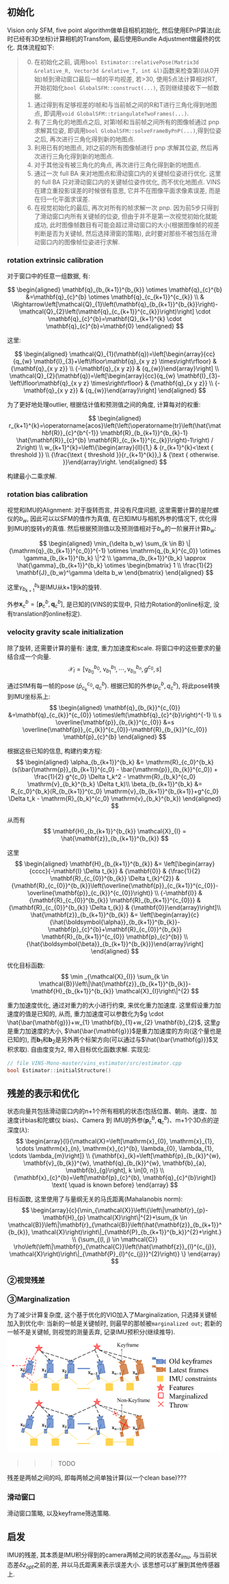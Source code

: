 ## 初始化
Vision only SFM, five point algorithm做单目相机初始化, 然后使用EPnP算法(此时已经有3D坐标)计算相机的Transfom, 最后使用Bundle Adjustment做最终的优化. 具体流程如下:
>0. 在初始化之前, 调用`bool Estimator::relativePose(Matrix3d &relative_R, Vector3d &relative_T, int &l)`函数来检查第l(l从0开始)帧到滑动窗口最后一帧的平均视差, 若>30, 使用5点法计算相对RT, 开始初始化`bool GlobalSFM::construct(...)`, 否则继续接收下一帧数据.
>1. 通过得到有足够视差的l帧和与当前帧之间的R和T进行三角化得到地图点, 即调用`void GlobalSFM::triangulateTwoFrames(...)`. 
>2. 有了三角化的地图点之后, 对第l帧和当前帧之间所有的图像帧通过 pnp 求解其位姿, 即调用`bool GlobalSFM::solveFrameByPnP(...)`,得到位姿之后, 再次进行三角化得到新的地图点. 
>3. 利用已有的地图点, 对l之前的所有图像帧进行 pnp 求解其位姿, 然后再次进行三角化得到新的地图点. 
>4. 对于其他没有被三角化的角点, 再次进行三角化得到新的地图点. 
>5. 通过一次 full BA 来对地图点和滑动窗口内的关键帧位姿进行优化. 这里的 full BA 只对滑动窗口内的关键帧位姿作优化, 而不优化地图点. VINS在建立重投影误差的时候很有意思, 它并不在图像平面求像素误差, 而是在归一化平面求误差. 
>6. 在视觉初始化的最后, 再次对所有的帧求解一次 pnp. 因为前5步只得到了滑动窗口内所有关键帧的位姿, 但由于并不是第一次视觉初始化就能成功, 此时图像帧数目有可能会超过滑动窗口的大小(根据图像帧的视差判断是否为关键帧, 然后选择滑窗的策略), 此时要对那些不被包括在滑动窗口内的图像帧位姿进行求解. 

### rotation extrinsic calibration
对于窗口中的任意一组数据, 有:

$$
\begin{aligned} \mathbf{q}_{b_{k+1}}^{b_{k}} \otimes \mathbf{q}_{c}^{b} &=\mathbf{q}_{c}^{b} \otimes \mathbf{q}_{c_{k+1}}^{c_{k}} \\ & \Rightarrow\left[\mathcal{Q}_{1}\left(\mathbf{q}_{b_{k+1}}^{b_{k}}\right)-\mathcal{Q}_{2}\left(\mathbf{q}_{c_{k+1}}^{c_{k}}\right)\right] \cdot \mathbf{q}_{c}^{b}=\mathbf{Q}_{k+1}^{k} \cdot \mathbf{q}_{c}^{b}=\mathbf{0} \end{aligned}
$$

这里:

$$
\begin{aligned}
\mathcal{Q}_{1}(\mathbf{q})=\left[\begin{array}{cc}{q_{w} \mathbf{I}_{3}+\left\lfloor\mathbf{q}_{x y z} \times\right\rfloor} & {\mathbf{q}_{x y z}} \\ {-\mathbf{q}_{x y z}} & {q_{w}}\end{array}\right] \\
\mathcal{Q}_{2}(\mathbf{q})=\left[\begin{array}{cc}{q_{w} \mathbf{I}_{3}-\left\lfloor\mathbf{q}_{x y z} \times\right\rfloor} & {\mathbf{q}_{x y z}} \\ {-\mathbf{q}_{x y z}} & {q_{w}}\end{array}\right]
\end{aligned}
$$

为了更好地处理outlier, 根据估计值和预测值之间的角度, 计算每对的权重:

$$
\begin{aligned}
r_{k+1}^{k}=\operatorname{acos}\left(\left(\operatorname{tr}\left(\hat{\mathbf{R}}_{c}^{b^{-1}} \mathbf{R}_{b_{k+1}}^{b_{k}-1} \hat{\mathbf{R}}_{c}^{b} \mathbf{R}_{c_{k+1}}^{c_{k}}\right)-1\right) / 2\right) \\
w_{k+1}^{k}=\left\{\begin{array}{ll}{1,} & {r_{k+1}^{k}<\text { threshold }} \\ {\frac{\text { threshold }}{r_{k+1}^{k}},} & {\text { otherwise. }}\end{array}\right.
\end{aligned}
$$

构建最小二乘求解.

### rotation bias calibration
视觉和IMU的Alignment: 对于旋转而言, 并没有尺度问题, 这里需要计算的是陀螺仪的$b_w$, 因此可以以SFM的值作为真值, 在已知IMU与相机外参的情况下, 优化得到IMU的旋转$\gamma$的真值. 然后根据预测值以及预测值相对于$b_w$的一阶展开计算$b_w$:

$$
\begin{aligned}
\min_{\delta b_w} \sum_{k \in B} \| {\mathrm{q}_{b_{k+1}}^{c_0}}^{-1} \otimes \mathrm{q_{b_k}^{c_0}} \otimes \gamma_{b_{k+1}}^{b_k} \|^2 \\
\gamma_{b_{k+1}}^{b_k} \approx \hat{\gamma}_{b_{k+1}}^{b_k} \otimes \begin{bmatrix} 1 \\ \frac{1}{2} \mathbf{J}_{b_w}^\gamma \delta b_w \end{bmatrix}
\end{aligned}
$$

这里$\gamma_{b_{k+1}}^{b_k}$是IMU从k+1到k的旋转.

外参${\mathbf{x}_{c}^{b}=\left[\mathbf{p}_{c}^{b}, \mathbf{q}_{c}^{b}\right]}$, 是已知的(VINS的实现中, 只给力Rotation的online标定, 没有translation的online标定).

### velocity gravity scale initialization
除了旋转, 还需要计算的量有: 速度, 重力加速度和scale. 将窗口中的这些要求的量结合成一个向量.
$$
\mathcal{X}_I = [\mathrm{v}_{b_0}^{b_0}, \; \mathrm{v}_{b_1}^{b_1}, \cdots, \mathrm{v}_{b_n}^{b_n}, g^{c_0}, s]
$$

通过SfM有每一帧的pose $(\bar{p}_{c_k}^{c_0}, q_c^b)$.  根据已知的外参$(p_c^b, q_c^b)$, 将此pose转换到IMU坐标系上:
$$
\begin{aligned} \mathbf{q}_{b_{k}}^{c_{0}} &=\mathbf{q}_{c_{k}}^{c_{0}} \otimes\left(\mathbf{q}_{c}^{b}\right)^{-1} \\ s \overline{\mathbf{p}}_{b_{k}}^{c_{0}} &=s \overline{\mathbf{p}}_{c_{k}}^{c_{0}}-\mathbf{R}_{b_{k}}^{c_{0}} \mathbf{p}_{c}^{b} \end{aligned}
$$

根据这些已知的信息, 构建约束方程:
$$
\begin{aligned}
\alpha_{b_{k+1}}^{b_k} &= \mathrm{R}_{c_0}^{b_k} (s(\bar{\mathrm{p}}_{b_{k+1}}^{c_0} - \bar{\mathrm{p}}_{b_{k}}^{c_0}) + \frac{1}{2} g^{c_0} \Delta t_k^2 - \mathrm{R}_{b_k}^{c_0} \mathrm{v}_{b_k}^{b_k} \Delta t_k)\\
\beta_{b_{k+1}}^{b_k} &= R_{c_0}^{b_k}(R_{b_{k+1}}^{c_0} \mathrm{v}_{b_{k+1}}^{b_{k+1}}+g^{c_0} \Delta t_k - \mathrm{R}_{b_k}^{c_0} \mathrm{v}_{b_k}^{b_k})
\end{aligned}
$$

从而有
$$
\mathbf{H}_{b_{k+1}}^{b_{k}} \mathcal{X}_{I} = \hat{\mathbf{z}}_{b_{k+1}}^{b_{k}}
$$

这里
$$
\begin{aligned}
\mathbf{H}_{b_{k+1}}^{b_{k}} &= \left[\begin{array}{cccc}{-\mathbf{I} \Delta t_{k}} & {\mathbf{0}} & {\frac{1}{2} \mathbf{R}_{c_{0}}^{b_{k}} \Delta t_{k}^{2}} & {\mathbf{R}_{c_{0}}^{b_{k}}\left(\overline{\mathbf{p}}_{c_{k+1}}^{c_{0}}-\overline{\mathbf{p}}_{c_{k}}^{c_{0}}\right)} \\ {-\mathbf{I}} & {\mathbf{R}_{c_{0}}^{b_{k}} \mathbf{R}_{b_{k+1}}^{c_{0}}} & {\mathbf{R}_{c_{0}}^{b_{k}} \Delta t_{k}} & {\mathbf{0}}\end{array}\right]\\
\hat{\mathbf{z}}_{b_{k+1}}^{b_{k}} &= \left[\begin{array}{c}{\hat{\boldsymbol{\alpha}}_{b_{k+1}}^{b_{k}}-\mathbf{p}_{c}^{b}+\mathbf{R}_{c_{0}}^{b_{k}} \mathbf{R}_{b_{k+1}}^{c_{0}} \mathbf{p}_{c}^{b}} \\ {\hat{\boldsymbol{\beta}}_{b_{k+1}}^{b_{k}}}\end{array}\right]
\end{aligned}
$$

优化目标函数:
$$
\min _{\mathcal{X}_{I}} \sum_{k \in \mathcal{B}}\left\|\hat{\mathbf{z}}_{b_{k+1}}^{b_{k}}-\mathbf{H}_{b_{k+1}}^{b_{k}} \mathcal{X}_{I}\right\|^{2}
$$

重力加速度优化, 通过对重力的大小进行约束, 来优化重力加速度. 这里假设重力加速度的值是已知的, 从而, 重力加速度可以参数化为$g \cdot \hat{\bar{\mathbf{g}}}+w_{1} \mathbf{b}_{1}+w_{2} \mathbf{b}_{2}$, 这里$g$是重力加速度的大小, $\hat{\bar{\mathbf{g}}}$是重力加速度的方向(这个量也是已知的), 而$\mathbf{b}_{1}$和$\mathbf{b}_{2}$是另外两个标架方向(可以通过与$\hat{\bar{\mathbf{g}}}$叉积求取). 自由度变为2, 带入目标优化函数求解.
实现见:
```c++
// file VINS-Mono-master/vins_estimator/src/estimator.cpp
bool Estimator::initialStructure()
```

## 残差的表示和优化
状态向量共包括滑动窗口内的n+1个所有相机的状态(包括位置、朝向、速度、加速度计bias和陀螺仪 bias)、Camera 到 IMU的外参($\mathbf{p}_c^b, \mathbf{q}_c^b$)、m+1个3D点的逆深度($\lambda$):
$$
\begin{array}{l}{\mathcal{X}=\left[\mathrm{x}_{0}, \mathrm{x}_{1}, \cdots \mathrm{x}_{n}, \mathrm{x}_{c}^{b}, \lambda_{0}, \lambda_{1}, \cdots \lambda_{m}\right]} \\ {\mathbf{x}_{k}=\left[\mathbf{p}_{b_{k}}^{w}, \mathbf{v}_{b_{k}}^{w}, \mathbf{q}_{b_{k}}^{w}, \mathbf{b}_{a}, \mathbf{b}_{g}\right], k \in[0, n]} \\ {\mathbf{x}_{c}^{b}=\left[\mathbf{p}_{c}^{b}, \mathbf{q}_{c}^{b}\right]} \text{ \quad is known before}
\end{array}
$$

目标函数, 这里使用了与量纲无关的马氏距离(Mahalanobis norm):
$$
\begin{array}{c}{\min_{\mathcal{X}}\left\{\left\|\mathbf{r}_{p}-\mathbf{H}_{p} \mathcal{X}\right\|^{2}+\sum_{k \in \mathcal{B}}\left\|\mathbf{r}_{\mathcal{B}}\left(\hat{\mathbf{z}}_{b_{k+1}}^{b_{k}}, \mathcal{X}\right)\right\|_{\mathbf{P}_{b_{k+1}}^{b_k}}^{2}+\right.} \\ {\sum_{(l, j) \in \mathcal{C}} \rho\left(\left\|\mathbf{r}_{\mathcal{C}}\left(\hat{\mathbf{z}}_{l}^{c_{j}}, \mathcal{X}\right)\right\|_{\mathbf{P}_{l}^{c_{j}}}^{2}\right)} \} \end{array}
$$

### ②视觉残差

### ③Marginalization
为了减少计算复杂度, 这个基于优化的VIO加入了Marginalization, 只选择关键帧加入到优化中: 当新的一帧是关键帧时, 则最早的那帧被`marginalized out`; 若新的一帧不是关键帧, 则视觉的测量丢弃, 记录IMU预积分(继续推导).
![marginalization](../rc/marginalization.png)

>>> TODO

残差是两帧之间的吗, 即每两帧之间单独计算(以一个clean base)???

### 滑动窗口
滑动窗口策略, 以及keyframe筛选策略.

## 启发
IMU的残差, 其本质是IMU积分得到的camera两帧之间的状态差$\delta z_{imu}$, 与当前状态差$\delta z_{opt}$之前的差, 并以马氏距离来表示误差大小. 该思想可以扩展到其他传感器上.
